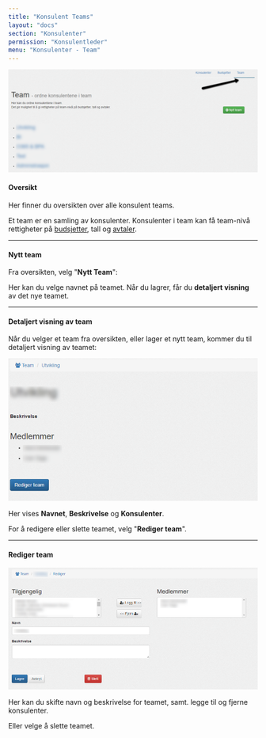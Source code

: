 ```yaml
---
title: "Konsulent Teams"
layout: "docs"
section: "Konsulenter"
permission: "Konsulentleder"
menu: "Konsulenter - Team"
---
```


![](img/konsulenter_teams.png)

#### Oversikt

Her finner du oversikten over alle konsulent teams.

Et team er en samling av konsulenter. Konsulenter i team kan få team-nivå rettigheter på [budsjetter](budsjetter), tall og [avtaler](../avtaler/).

---------

#### Nytt team

Fra oversikten, velg "__Nytt Team__":

Her kan du velge navnet på teamet.
Når du lagrer, får du __detaljert visning__ av det nye teamet.

---------

#### Detaljert visning av team

Når du velger et team fra oversikten, eller lager et nytt team, kommer du til detaljert visning av teamet:

![](img/konsulenter_team_detaljer.png)

Her vises __Navnet__, __Beskrivelse__ og __Konsulenter__.

For å redigere eller slette teamet, velg "__Rediger team__".

--------

#### Rediger team

![](img/konsulenter_team_rediger.png)

Her kan du skifte navn og beskrivelse for teamet, samt. legge til og fjerne konsulenter.

Eller velge å slette teamet.